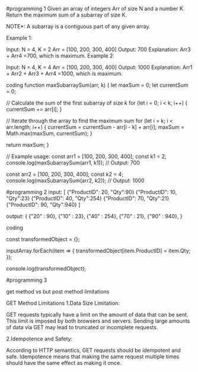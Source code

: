 #programming  1
Given an array of integers Arr of size N and a number K. Return the maximum sum of a subarray of size K.
 
NOTE*: A subarray is a contiguous part of any given array.
 
Example 1:
 
Input:
N = 4, K = 2
Arr = [100, 200, 300, 400]
Output:
700
Explanation:
Arr3  + Arr4 =700,
which is maximum.
Example 2:
 
Input:
N = 4, K = 4
Arr = [100, 200, 300, 400]
Output:
1000
Explanation:
Arr1 + Arr2 + Arr3 + Arr4 =1000,
which is maximum.

coding
function maxSubarraySum(arr, k) {
  let maxSum = 0;
  let currentSum = 0;

  // Calculate the sum of the first subarray of size k
  for (let i = 0; i < k; i++) {
    currentSum += arr[i];
  }

  // Iterate through the array to find the maximum sum
  for (let i = k; i < arr.length; i++) {
    currentSum = currentSum - arr[i - k] + arr[i];
    maxSum = Math.max(maxSum, currentSum);
  }

  return maxSum;
}

// Example usage:
const arr1 = [100, 200, 300, 400];
const k1 = 2;
console.log(maxSubarraySum(arr1, k1)); // Output: 700

const arr2 = [100, 200, 300, 400];
const k2 = 4;
console.log(maxSubarraySum(arr2, k2)); // Output: 1000


#programming 2
input:
[
	{"ProductID": 20, "Qty":90}
	{"ProductID": 10, "Qty":23}
	{"ProductID": 40, "Qty":254}
	{"ProductID": 70, "Qty":21}
	{"ProductID": 90, "Qty":940}
]
 
output: 
{
	{"20" : 90},
	{"10" : 23},
	{"40" : 254},
	{"70" : 21},
	{"90" : 940},
}

coding

const transformedObject = {};

inputArray.forEach(item => {
  transformedObject[item.ProductID] = item.Qty;
});

console.log(transformedObject);


#programming 3

get method  vs  but post method  limitations

GET Method Limitations
1.Data Size Limitation:

GET requests typically have a limit on the amount of data that can be sent. This limit is imposed by both browsers and servers. 
Sending large amounts of data via GET may lead to truncated or incomplete requests.

2.Idempotence and Safety:

According to HTTP semantics, GET requests should be idempotent and safe.
Idempotence means that making the same request multiple times should have the same effect as making it once.
















